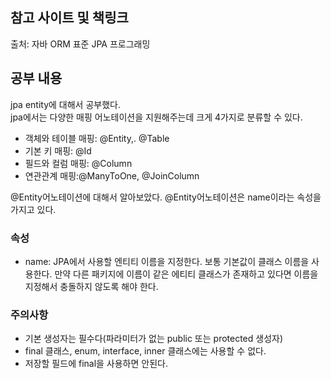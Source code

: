 ## 참고 사이트 및 책링크

출처: 자바 ORM 표준 JPA 프로그래밍

## 공부 내용

jpa entity에 대해서 공부했다.<br/>
jpa에서는 다양한 매핑 어노테이션을 지원해주는데 크게 4가지로 분류할 수 있다.<br/>

- 객체와 테이블 매핑: @Entity,. @Table
- 기본 키 매핑: @Id
- 필드와 컬럼 매핑: @Column
- 연관관계 매핑:@ManyToOne, @JoinColumn

@Entity어노테이션에 대해서 알아보았다.
@Entity어노테이션은 name이라는 속성을 가지고 있다.

### 속성

- name: JPA에서 사용할 엔티티 이름을 지정한다. 보통 기본값이 클래스 이름을 사용한다.
  만약 다른 패키지에 이름이 같은 에티티 클래스가 존재하고 있다면 이름을 지정해서 충돌하지 않도록 해야 한다.

### 주의사항

- 기본 생성자는 필수다(파라미터가 없는 public 또는 protected 생성자)
- final 클래스, enum, interface, inner 클래스에는 사용할 수 없다.
- 저장할 필드에 final을 사용하면 안된다.
